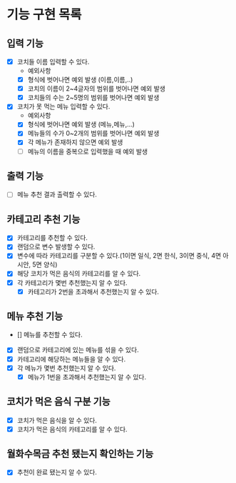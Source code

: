 # 기능 구현 목록
## 입력 기능
- [x] 코치들 이름 입력할 수 있다.
  - 예외사항
  - [x] 형식에 벗어나면 예외 발생 (이름,이름,..)
  - [x] 코치의 이름이 2~4글자의 범위를 벗어나면 예외 발생
  - [x] 코치들의 수는 2~5명의 범위를 벗어나면 예외 발생

- [x] 코치가 못 먹는 메뉴 입력할 수 있다.
  - 예외사항
  - [x] 형식에 벗어나면 예외 발생 (메뉴,메뉴,...)
  - [x] 메뉴들의 수가 0~2개의 범위를 벗어나면 예외 발생
  - [x] 각 메뉴가 존재하지 않으면 예외 발생
  - [ ] 메뉴의 이름을 중복으로 입력했을 때 예외 발생

## 출력 기능
- [ ] 메뉴 추천 결과 출력할 수 있다.

## 카테고리 추천 기능
- [x] 카테고리를 추천할 수 있다.
- [x] 랜덤으로 변수 발생할 수 있다. 
- [x] 변수에 따라 카테고리를 구분할 수 있다.(1이면 일식, 2면 한식, 3이면 중식, 4면 아시안, 5면 양식)
- [x] 해당 코치가 먹은 음식의 카테고리를 알 수 있다.
- [x] 각 카테고리가 몇번 추천했는지 알 수 있다.
  - [x] 카테고리가 2번을 초과해서 추천했는지 알 수 있다.

## 메뉴 추천 기능
- [] 메뉴를 추천할 수 있다.
- [x] 랜덤으로 카테고리에 있는 메뉴를 섞을 수 있다.
- [x] 카테고리에 해당하는 메뉴들을 알 수 있다.
- [x] 각 메뉴가 몇번 추천했는지 알 수 있다.
  - [x] 메뉴가 1번을 초과해서 추천했는지 알 수 있다.

## 코치가 먹은 음식 구분 기능  
- [x] 코치가 먹은 음식을 알 수 있다.
- [x] 코치가 먹은 음식의 카테고리를 알 수 있다.

## 월화수목금 추천 됐는지 확인하는 기능 
- [x] 추천이 완료 됐는지 알 수 있다.

